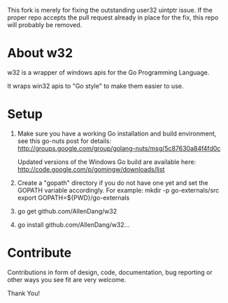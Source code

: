 This fork is merely for fixing the outstanding user32 uintptr issue. If the proper repo accepts the pull request already in place for the fix, this repo will probably be removed.

About w32
==========

w32 is a wrapper of windows apis for the Go Programming Language.

It wraps win32 apis to "Go style" to make them easier to use.

Setup
=====

1. Make sure you have a working Go installation and build environment, 
   see this go-nuts post for details:
   http://groups.google.com/group/golang-nuts/msg/5c87630a84f4fd0c
   
   Updated versions of the Windows Go build are available here:
   http://code.google.com/p/gomingw/downloads/list
   
2. Create a "gopath" directory if you do not have one yet and set the
   GOPATH variable accordingly. For example:
   mkdir -p go-externals/src
   export GOPATH=${PWD}/go-externals

3. go get github.com/AllenDang/w32

4. go install github.com/AllenDang/w32...

Contribute
==========

Contributions in form of design, code, documentation, bug reporting or other
ways you see fit are very welcome.

Thank You!
